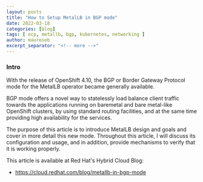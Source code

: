 ```yaml
---
layout: posts
title: "How to Setup MetalLB in BGP mode"
date: 2022-03-18
categories: [blog]
tags: [ ocp, metallb, bgp, kubernetes, networking ]
author: mauroseb
excerpt_separator: "<!-- more -->"
---
```

### Intro

 With the release of OpenShift 4.10, the BGP or Border Gateway Protocol mode for the MetalLB operator became generally available.

BGP mode offers a novel way to statelessly load balance client traffic towards the applications running on baremetal and bare metal-like OpenShift clusters, by using standard routing facilities, and at the same time providing high availability for the services.

The purpose of this article is to introduce MetalLB design and goals and cover in more detail this new mode. Throughout this article, I will discuss its configuration and usage, and in addition, provide mechanisms to verify that it is working properly.

This article is available at Red Hat's Hybrid Cloud Blog:
- https://cloud.redhat.com/blog/metallb-in-bgp-mode

<!-- more -->
